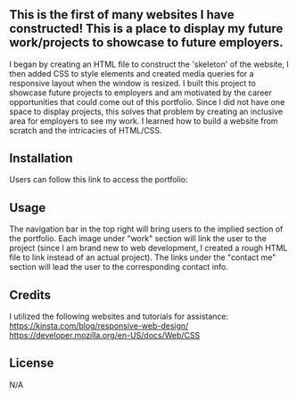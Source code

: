 # <Portfolio>

## This is the first of many websites I have constructed! This is a place to display my future work/projects to showcase to future employers. 

I began by creating an HTML file to construct the 'skeleton' of the website, I then added CSS to style elements and created media queries for a responsive layout when the window is resized. 
I built this project to showcase future projects to employers and am motivated by the career opportunities that could come out of this portfolio. 
Since I did not have one space to display projects, this solves that problem by creating an inclusive area for employers to see my work. 
I learned how to build a website from scratch and the intricacies of HTML/CSS. 


## Installation

Users can follow this link to access the portfolio: 

## Usage
The navigation bar in the top right will bring users to the implied section of the portfolio. Each image under "work" section will link the user to the project (since I am brand new to web development, I created a rough HTML file to link instead of an actual project).
The links under the "contact me" section will lead the user to the corresponding contact info. 

## Credits
I utilized the following websites and tutorials for assistance: 
https://kinsta.com/blog/responsive-web-design/
https://developer.mozilla.org/en-US/docs/Web/CSS

## License
N/A
